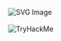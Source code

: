 ![SVG Image](https://www.codewars.com/users/Yakoda/badges/large) <br />
<br />
![TryHackMe](https://tryhackme-badges.s3.amazonaws.com/mr.yakoda.png?update=1) <br />
